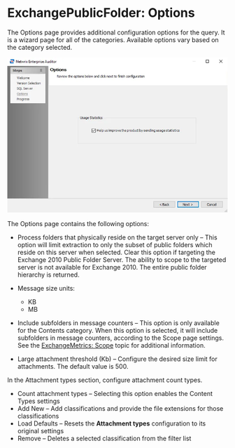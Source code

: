 # ExchangePublicFolder: Options

The Options page provides additional configuration options for the query. It is a wizard page for
all of the categories. Available options vary based on the category selected.

![Exchange Public Folder Data Collector Wizard Options page](../../../../../../static/img/product_docs/accessanalyzer/enterpriseauditor/install/application/options.webp)

The Options page contains the following options:

- Process folders that physically reside on the target server only – This option will limit
  extraction to only the subset of public folders which reside on this server when selected. Clear
  this option if targeting the Exchange 2010 Public Folder Server. The ability to scope to the
  targeted server is not available for Exchange 2010. The entire public folder hierarchy is
  returned.
- Message size units:

    - KB
    - MB

- Include subfolders in message counters – This option is only available for the Contents category.
  When this option is selected, it will include subfolders in message counters, according to the
  Scope page settings. See the [ExchangeMetrics: Scope](../exchangemetrics/scope.md) topic for
  additional information.
- Large attachment threshold (Kb) – Configure the desired size limit for attachments. The default
  value is 500.

In the Attachment types section, configure attachment count types.

- Count attachment types – Selecting this option enables the Content Types settings
- Add New – Add classifications and provide the file extensions for those classifications
- Load Defaults – Resets the **Attachment types** configuration to its original settings
- Remove – Deletes a selected classification from the filter list
